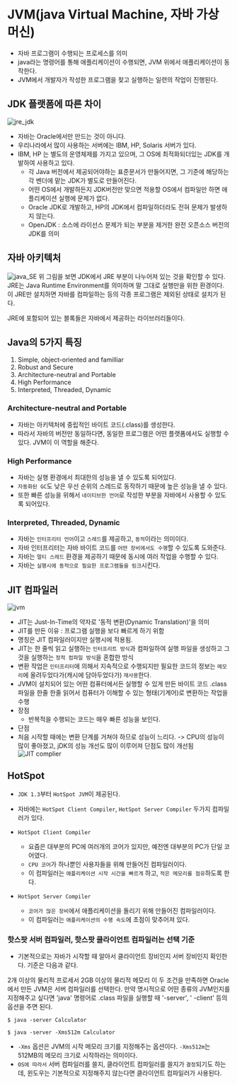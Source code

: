 # JVM(java Virtual Machine, 자바 가상머신)

- 자바 프로그램이 수행되는 프로세스를 의미
- java라는 명령어를 통해 애플리케이션이 수행되면, JVM 위에서 애플리케이션이 동작한다.
- JVM에서 개발자가 작성한 프로그램을 찾고 실행하는 일련의 작업이 진행된다.

## JDK 플랫폼에 따른 차이

![jre_jdk](./img/jre_jdk.webp)

- 자바는 Oracle에서만 만드는 것이 아니다.
- 우리나라에서 많이 사용하는 서버에는 IBM, HP, Solaris 서버가 있다.
- IBM, HP 는 별도의 운영체제를 가지고 있으며, 그 OS에 최적화되더있는 JDK를 개발하여 사용하고 있다.
    - 각 Java 버전에서 제공되어야하는 표준문서가 만들어지면, 그 기준에 해당하는 각 벤더에 맡는 JDK가 별도로 만들어진다.
    - 어떤 OS에서 개발하든지 JDK버전만 맞으면 적용할 OS에서 컴파일만 하면 애플리케이션 실행에 문제가 없다.
    - Oracle JDK로 개발하고, HP의 JDK에서 컴파일하더라도 전혀 문제가 발생하지 않는다.
    - OpenJDK : 소스에 라이선스 문제가 되는 부분을 제거한 완전 오픈소스 버전의 JDK를 의미

## 자바 아키텍처

![java_SE](./img/java_SE.png)
위 그림을 보면 JDK에서 JRE 부분이 나누어져 있는 것을 확인할 수 있다.
JRE는 Java Runtime Environment를 의미하며 말 그대로 실행만을 위한 환경이다. 이 JRE만 설치하면 자바를 컴파일하는 등의 각종 프로그램은 제외된 상태로 설치가 된다.

JRE에 포함되어 있는 블록들은 자바에서 제공하는 라이브러리들이다.

## Java의 5가지 특징

1. Simple, object-oriented and familliar
2. Robust and Secure
3. Architecture-neutral and Portable
4. High Performance
5. Interpreted, Threaded, Dynamic

### Architecture-neutral and Portable

- 자바는 아키텍처에 중립적인 바이트 코드(.class)를 생성한다.
- 따라서 자바의 버전만 동일하다면, 동일한 프로그램은 어떤 플랫폼에서도 실행할 수 있다. JVM이 이 역할을 해준다.

### High Performance

- 자바는 실행 환경에서 최대한의 성능을 낼 수 있도록 되어있다.
- `자동화된 GC`도 낮은 우선 순위의 스레드로 동작하기 때문에 높은 성능을 낼 수 있다.
- 또한 빠른 성능을 위해서 `네이티브한 언어`로 작성한 부분을 자바에서 사용할 수 있도록 되어있다.

### Interpreted, Threaded, Dynamic

- 자바는 `인터프리터 언어`이고 `스레드`를 제공하고, `동적`이라는 의미이다.
- 자바 인터프리터는 자바 바이트 코드를 `어떤 장비에서도 수행`할 수 있도록 도와준다.
- 자바는 `멀티 스레드` 환경을 제공하기 때문에 동시에 여러 작업을 수행할 수 있다.
- 자바는 `실행시에 동적으로 필요한 프로그램들을 링크`시킨다.

## JIT 컴파일러

![jvm](./img/jvm.png)

- JIT는 Just-In-Time의 약자로 '동적 변환(Dynamic Translation)'을 의미
- JIT를 만든 이유 : 프로그램 실행을 보다 빠르게 하기 위함
- 명칭은 JIT 컴파일러이지만 실행시에 적용됨.
- JIT는 한 줄씩 읽고 실행하는 `인터프리트 방식`과 컴파일하여 실행 파일을 생성하고 그것을 실행하는 `정적 컴파일 방식`을 혼합한 방식
- 변환 작업은 `인터프리터`에 의해서 지속적으로 수행되지만 필요한 코드의 정보는 `메모리`에 올려두었다가(캐시에 담아두었다가) `재사용`한다.
- JVM이 설치되어 있는 어떤 컴퓨터에서든 실행할 수 있게 만든 바이트 코드 .class 파일을 한줄 한줄 읽어서 컴퓨터가 이해할 수 있는 형태(기계어)로 변환하는 작업을 수행
- 장점
    - 반복적을 수행되는 코드는 매우 빠른 성능을 보인다.
- 단점
- 처음 시작할 때에는 변환 단계를 거쳐야 하므로 성능이 느리다. -> CPU의 성능이 많이 좋아졌고, jDK의 성능 개선도 많이 이루어져 단점도 많이 개선됨
  ![JIT complier](./img/jit_compiler.png)

## HotSpot

- `JDK 1.3`부터 `HotSpot JVM`이 제공된다.
- 자바에는 `HotSpot Client Compiler`, `HotSpot Server Compiler` 두가지 컴파일러가 있다.

- `HotSpot Client Compiler`
    - 요즘은 대부분의 PC에 여러개의 코어가 있지만, 예전엔 대부분의 PC가 단일 코어였다.
    - `CPU 코어`가 하나뿐인 사용자들을 위해 만들어진 컴파일러이다.
    - 이 컴파일러는 `애플리케이션 시작 시간을 빠르게` 하고, `적은 메모리를 점유`하도록 한다.
- `HotSpot Server Compiler`
    - `코어가 많은 장비`에서 애플리케이션을 돌리기 위해 만들어진 컴파일러이다.
    - 이 컴파일러는 `애플리케이션의 수행 속도`에 초점이 맞추어져 있다.

### 핫스팟 서버 컴파일러, 핫스팟 클라이언트 컴파일러는 선택 기준

- 기본적으로는 자바가 시작할 때 알아서 클라이언트 장비인지 서버 장비인지 확인한다. 기준은 다음과 같다.

2개 이상의 물리적 프로세서
2GB 이상의 물리적 메모리
이 두 조건을 만족하면 Oracle에서 만든 JVM은 서버 컴파일러를 선택한다. 만약 명시적으로 어떤 종류의 JVM인지를 지정해주고 싶다면 'java' 명령어로 .class 파일을 실행할 때 '-server', '
-client' 등의 옵션을 주면 된다.

```shell
$ java -server Calculator

$ java -server -Xms512m Calculator
```

- `-Xms` 옵션은 JVM의 시작 메모리 크기를 지정해주는 옵션이다. `-Xms512m`는 512MB의 메모리 크기로 시작하라는 의미이다.
- `OS에 따라서` 서버 컴파일러를 쓸지, 클라이언트 컴파일러를 쓸지가 `결정`되기도 하는데, 윈도우는 기본적으로 지정해주지 않는다면 클라이언트 컴파일러가 사용된다.




